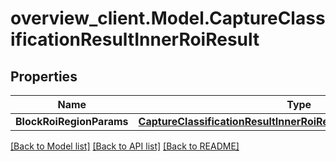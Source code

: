 # overview_client.Model.CaptureClassificationResultInnerRoiResult

## Properties

Name | Type | Description | Notes
------------ | ------------- | ------------- | -------------
**BlockRoiRegionParams** | [**CaptureClassificationResultInnerRoiResultBlockRoiRegionParams**](CaptureClassificationResultInnerRoiResultBlockRoiRegionParams.md) |  | [optional] 

[[Back to Model list]](../README.md#documentation-for-models) [[Back to API list]](../README.md#documentation-for-api-endpoints) [[Back to README]](../README.md)

